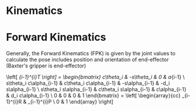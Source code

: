 # Kinematics

# Forward Kinematics

Generally, the Forward Kinematics (FPK) is given by the joint values to calculate the pose includes position and orientation of end-effector (Baxter's gripper is end-effector)

\left[ _{i-1}^{i}T \right] = \begin{bmatrix}
c\theta_i & -s\theta_i & 0 & a_{i-1} \\
s\theta_i c\alpha_{i-1} & c\theta_i c\alpha_{i-1} & -s\alpha_{i-1} & -d_i s\alpha_{i-1} \\
s\theta_i s\alpha_{i-1} & c\theta_i s\alpha_{i-1} & c\alpha_{i-1} & d_i c\alpha_{i-1} \\
0 & 0 & 0 & 1
\end{bmatrix} = \left[ \begin{array}{cc}
_{i-1}^{i}R & _{i-1}^{i}P \\
0 & 1
\end{array} \right]



